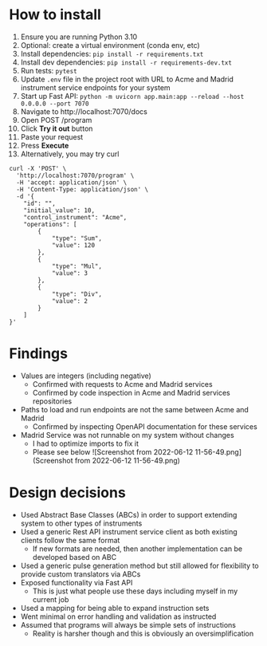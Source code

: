 # How to install
1. Ensure you are running Python 3.10
2. Optional: create a virtual environment (conda env, etc)
3. Install dependencies: `pip install -r requirements.txt`
4. Install dev dependencies: `pip install -r requirements-dev.txt`
5. Run tests: `pytest`
6. Update `.env` file in the project root with URL to Acme and Madrid instrument service endpoints for your system
7. Start up Fast API: `python -m uvicorn app.main:app --reload --host 0.0.0.0 --port 7070`
8. Navigate to http://localhost:7070/docs
9. Open POST /program
10. Click **Try it out** button
11. Paste your request
12. Press **Execute**
13. Alternatively, you may try curl
```
curl -X 'POST' \
  'http://localhost:7070/program' \
  -H 'accept: application/json' \
  -H 'Content-Type: application/json' \
  -d '{
    "id": "",
    "initial_value": 10,
    "control_instrument": "Acme",
    "operations": [
        {
            "type": "Sum",
            "value": 120
        },
        {
            "type": "Mul",
            "value": 3
        },
        {
            "type": "Div",
            "value": 2
        }
    ]
}'
```

# Findings
* Values are integers (including negative) 
  * Confirmed with requests to Acme and Madrid services
  * Confirmed by code inspection in Acme and Madrid services repositories
* Paths to load and run endpoints are not the same between Acme and Madrid
  * Confirmed by inspecting OpenAPI documentation for these services
* Madrid Service was not runnable on my system without changes
  * I had to optimize imports to fix it
  * Please see below ![Screenshot from 2022-06-12 11-56-49.png](Screenshot from 2022-06-12 11-56-49.png)

# Design decisions
* Used Abstract Base Classes (ABCs) in order to support extending system to other types of instruments
* Used a generic Rest API instrument service client as both existing clients follow the same format
  * If new formats are needed, then another implementation can be developed based on ABC
* Used a generic pulse generation method but still allowed for flexibility to provide custom translators via ABCs
* Exposed functionality via Fast API
  * This is just what people use these days including myself in my current job
* Used a mapping for being able to expand instruction sets
* Went minimal on error handling and validation as instructed
* Assumed that programs will always be simple sets of instructions
  * Reality is harsher though and this is obviously an oversimplification
